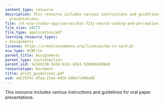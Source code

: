```yaml
---
content_type: resource
description: This resource includes various instructions and guidelines for oral paper
  presentations.
file: /ol-ocw-studio-app/courses/hst-723j-neural-coding-and-perception-of-sound-spring-2005/edc7974cdfaa214a4d29b48e7c40dad9_prsnt_guidelines.pdf
file_size: 28275
file_type: application/pdf
learning_resource_types:
- Assignments
license: https://creativecommons.org/licenses/by-nc-sa/4.0/
ocw_type: OCWFile
parent_title: Assignments
parent_type: CourseSection
parent_uid: 1e1b9138-3434-632c-b3b1-5296944289e8
resourcetype: Document
title: prsnt_guidelines.pdf
uid: edc7974c-dfaa-214a-4d29-b48e7c40dad9
---
```

This resource includes various instructions and guidelines for oral paper presentations.